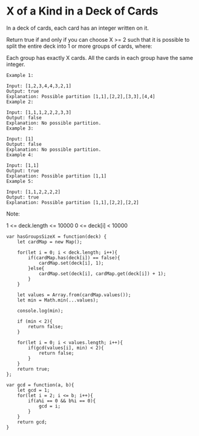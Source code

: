 # X of a Kind in a Deck of Cards

In a deck of cards, each card has an integer written on it.

Return true if and only if you can choose X >= 2 such that it is possible to split the entire deck into 1 or more groups of cards, where:

Each group has exactly X cards.
All the cards in each group have the same integer.

```
Example 1:

Input: [1,2,3,4,4,3,2,1]
Output: true
Explanation: Possible partition [1,1],[2,2],[3,3],[4,4]
Example 2:

Input: [1,1,1,2,2,2,3,3]
Output: false
Explanation: No possible partition.
Example 3:

Input: [1]
Output: false
Explanation: No possible partition.
Example 4:

Input: [1,1]
Output: true
Explanation: Possible partition [1,1]
Example 5:

Input: [1,1,2,2,2,2]
Output: true
Explanation: Possible partition [1,1],[2,2],[2,2]
```

Note:

1 <= deck.length <= 10000
0 <= deck[i] < 10000

```
var hasGroupsSizeX = function(deck) {
    let cardMap = new Map();

    for(let i = 0; i < deck.length; i++){
        if(cardMap.has(deck[i]) == false){
            cardMap.set(deck[i], 1);
        }else{
            cardMap.set(deck[i], cardMap.get(deck[i]) + 1);
        }    
    }

    let values = Array.from(cardMap.values());
    let min = Math.min(...values);

    console.log(min);

    if (min < 2){
        return false;
    }

    for(let i = 0; i < values.length; i++){
        if(gcd(values[i], min) < 2){
            return false;
        }
    }
    return true;
};

var gcd = function(a, b){
    let gcd = 1;
    for(let i = 2; i <= b; i++){
        if(a%i == 0 && b%i == 0){
            gcd = i;
        }
    }
    return gcd;
}
```
